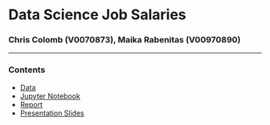 # Data Science Job Salaries
### Chris Colomb (V0070873), Maika Rabenitas (V00970890)
---
### Contents
- [Data](https://github.com/chriscolomb/seng474-project/blob/main/ds_salaries.csv)
- [Jupyter Notebook](https://github.com/chriscolomb/seng474-project/blob/main/notebook.ipynb)
- [Report](https://github.com/chriscolomb/seng474-project/blob/main/group_09_report.pdf)
- [Presentation Slides](https://docs.google.com/presentation/d/1oql_le99iZquXvgQun2suelJDizGQIzn4MTltoVvfRA/edit#slide=id.g4dfce81f19_0_45)
